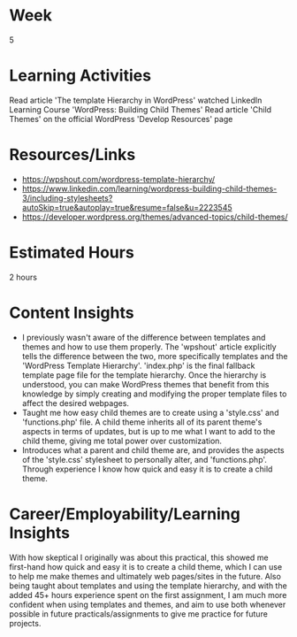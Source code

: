 # Week
5
# Learning Activities
Read article 'The template Hierarchy in WordPress'
watched LinkedIn Learning Course 'WordPress: Building Child Themes'
Read article 'Child Themes' on the official WordPress 'Develop Resources' page
# Resources/Links
- https://wpshout.com/wordpress-template-hierarchy/
- https://www.linkedin.com/learning/wordpress-building-child-themes-3/including-stylesheets?autoSkip=true&autoplay=true&resume=false&u=2223545
- https://developer.wordpress.org/themes/advanced-topics/child-themes/
# Estimated Hours
2 hours
# Content Insights
- I previously wasn't aware of the difference between templates and themes and how to use them properly. The 'wpshout' article explicitly tells the difference between the two, more specifically templates and the 'WordPress Template Hierarchy'. 'index.php' is the final fallback template page file for the template hierarchy. Once the hierarchy is understood, you can make WordPress themes that benefit from this knowledge by simply creating and modifying the proper template files to affect the desired webpages.    
- Taught me how easy child themes are to create using a 'style.css' and 'functions.php' file. A child theme inherits all of its parent theme's aspects in terms of updates, but is up to me what I want to add to the child theme, giving me total power over customization.     
- Introduces what a parent and child theme are, and provides the aspects of the 'style.css' stylesheet to personally alter, and 'functions.php'. Through experience I know how quick and easy it is to create a child theme.
# Career/Employability/Learning Insights
With how skeptical I originally was about this practical, this showed me first-hand how quick and easy it is to create a child theme, which I can use to help me make themes and ultimately web pages/sites in the future. Also being taught about templates and using the template hierarchy, and with the added 45+ hours experience spent on the first assignment, I am much more confident when using templates and themes, and aim to use both whenever possible in future practicals/assignments to give me practice for future projects.